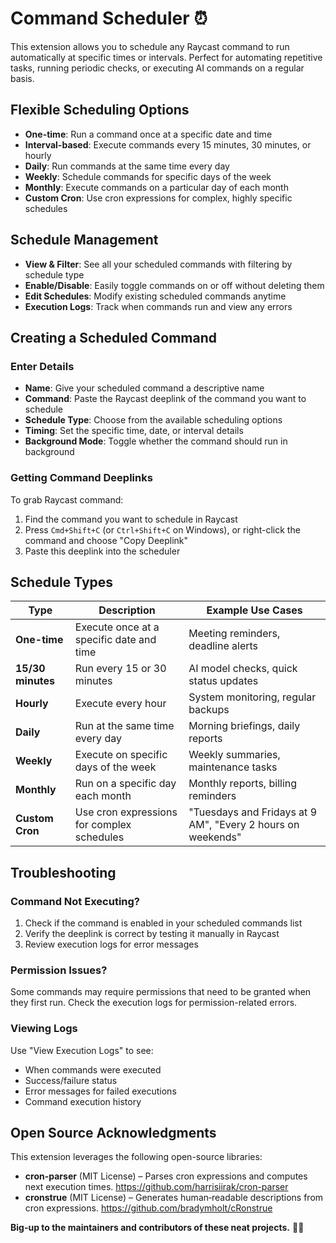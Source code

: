 # Command Scheduler ⏰

This extension allows you to schedule any Raycast command to run automatically at specific times or intervals. Perfect for automating repetitive tasks, running periodic checks, or executing AI commands on a regular basis.

## Flexible Scheduling Options

- **One-time**: Run a command once at a specific date and time
- **Interval-based**: Execute commands every 15 minutes, 30 minutes, or hourly
- **Daily**: Run commands at the same time every day
- **Weekly**: Schedule commands for specific days of the week
- **Monthly**: Execute commands on a particular day of each month
- **Custom Cron**: Use cron expressions for complex, highly specific schedules

## Schedule Management

- **View & Filter**: See all your scheduled commands with filtering by schedule type
- **Enable/Disable**: Easily toggle commands on or off without deleting them
- **Edit Schedules**: Modify existing scheduled commands anytime
- **Execution Logs**: Track when commands run and view any errors

## Creating a Scheduled Command

### Enter Details

- **Name**: Give your scheduled command a descriptive name
- **Command**: Paste the Raycast deeplink of the command you want to schedule
- **Schedule Type**: Choose from the available scheduling options
- **Timing**: Set the specific time, date, or interval details
- **Background Mode**: Toggle whether the command should run in background

### Getting Command Deeplinks

To grab Raycast command:

1. Find the command you want to schedule in Raycast
2. Press `Cmd+Shift+C` (or `Ctrl+Shift+C` on Windows), or right-click the command and choose "Copy Deeplink"
3. Paste this deeplink into the scheduler

## Schedule Types

| Type              | Description                                | Example Use Cases                                    |
| ----------------- | ------------------------------------------ | ---------------------------------------------------- |
| **One-time**      | Execute once at a specific date and time   | Meeting reminders, deadline alerts                   |
| **15/30 minutes** | Run every 15 or 30 minutes                 | AI model checks, quick status updates                |
| **Hourly**        | Execute every hour                         | System monitoring, regular backups                   |
| **Daily**         | Run at the same time every day             | Morning briefings, daily reports                     |
| **Weekly**        | Execute on specific days of the week       | Weekly summaries, maintenance tasks                  |
| **Monthly**       | Run on a specific day each month           | Monthly reports, billing reminders                   |
| **Custom Cron**   | Use cron expressions for complex schedules | "Tuesdays and Fridays at 9 AM", "Every 2 hours on weekends" |

## Troubleshooting

### Command Not Executing?

1. Check if the command is enabled in your scheduled commands list
2. Verify the deeplink is correct by testing it manually in Raycast
3. Review execution logs for error messages

### Permission Issues?

Some commands may require permissions that need to be granted when they first run. Check the execution logs for permission-related errors.

### Viewing Logs

Use "View Execution Logs" to see:

- When commands were executed
- Success/failure status
- Error messages for failed executions
- Command execution history

## Open Source Acknowledgments

This extension leverages the following open-source libraries:

- **cron-parser** (MIT License) – Parses cron expressions and computes next execution times. https://github.com/harrisiirak/cron-parser
- **cronstrue** (MIT License) – Generates human‑readable descriptions from cron expressions. https://github.com/bradymholt/cRonstrue

**Big-up to the maintainers and contributors of these neat projects.** 🙏🏽
